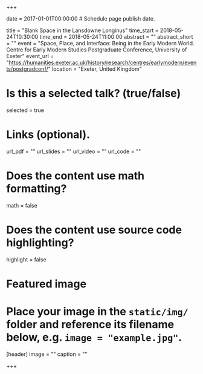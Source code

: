 +++

date = 2017-01-01T00:00:00  # Schedule page publish date.

title = "Blank Space in the Lansdowne Longinus"
time_start = 2018-05-24T10:30:00
time_end = 2018-05-24T11:00:00
abstract = ""
abstract_short = ""
event = "Space, Place, and Interface: Being in the Early Modern World. Centre for Early Modern Studies Postgraduate Conference, University of Exeter"
event_url = "https://humanities.exeter.ac.uk/history/research/centres/earlymodern/events/postgradconf/"
location = "Exeter, United Kingdom"

# Is this a selected talk? (true/false)
selected = true

# Links (optional).
url_pdf = ""
url_slides = ""
url_video = ""
url_code = ""

# Does the content use math formatting?
math = false

# Does the content use source code highlighting?
highlight = false

# Featured image
# Place your image in the `static/img/` folder and reference its filename below, e.g. `image = "example.jpg"`.
[header]
image = ""
caption = ""

+++
